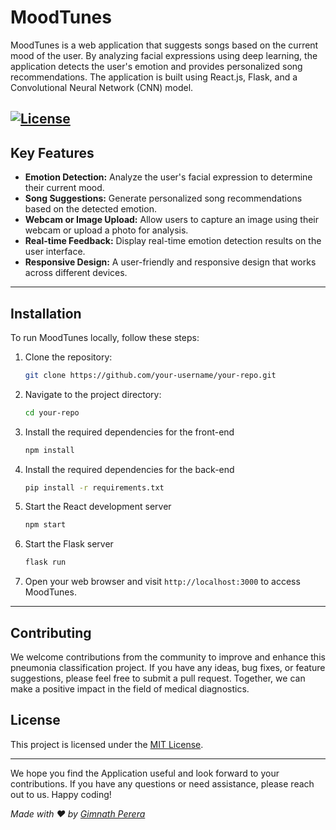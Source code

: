 # MoodTunes

MoodTunes is a web application that suggests songs based on the current mood of the user. By analyzing facial expressions using deep learning, the application detects the user's emotion and provides personalized song recommendations. The application is built using React.js, Flask, and a Convolutional Neural Network (CNN) model.

[![License](https://img.shields.io/badge/License-MIT-blue.svg)](https://opensource.org/licenses/MIT)
---

## Key Features

- **Emotion Detection:** Analyze the user's facial expression to determine their current mood.
- **Song Suggestions:** Generate personalized song recommendations based on the detected emotion.
- **Webcam or Image Upload:** Allow users to capture an image using their webcam or upload a photo for analysis.
- **Real-time Feedback:** Display real-time emotion detection results on the user interface.
- **Responsive Design:** A user-friendly and responsive design that works across different devices.
---
## Installation

To run MoodTunes locally, follow these steps:

1. Clone the repository:

   ```bash
   git clone https://github.com/your-username/your-repo.git
   ```
2. Navigate to the project directory:
   ```bash
   cd your-repo
   ```
3. Install the required dependencies for the front-end
   ```bash
   npm install
   ```
4. Install the required dependencies for the back-end
   ```bash
   pip install -r requirements.txt
   ```
6. Start the React development server
   ```bash
   npm start
   ``` 
8. Start the Flask server
   ```bash
   flask run
   ```
10. Open your web browser and visit `http://localhost:3000` to access MoodTunes.

---

## Contributing
We welcome contributions from the community to improve and enhance this pneumonia classification project. If you have any ideas, bug fixes, or feature suggestions, please feel free to submit a pull request. Together, we can make a positive impact in the field of medical diagnostics.


## License

This project is licensed under the [MIT License](LICENSE).

---

We hope you find the Application useful and look forward to your contributions. If you have any questions or need assistance, please reach out to us. Happy coding!

_Made with ❤️ by [Gimnath Perera](https://github.com/Gimnath-Perera)_

